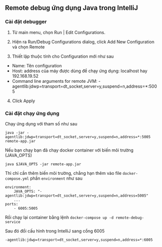 ## Remote debug ứng dụng Java trong IntelliJ

### Cài đặt debugger

1. Từ main menu, chọn Run | Edit Configurations.

2. Hiện ra Run/Debug Configurations dialog, click Add New Configuration và chọn Remote

3. Thiết lập thuộc tính cho Configuration mới như sau

  * Name: Tên configuration
  * Host: address của máy được dùng để chạy ứng dụng: localhost hay 192.168.19.52
  * Command line arguments for remote JVM: -agentlib:jdwp=transport=dt_socket,server=y,suspend=n,address=*:5005

4. Click Apply

### Cài đặt chạy ứng dụng

Chạy ứng dụng với tham số như sau

`java -jar -agentlib:jdwp=transport=dt_socket,server=y,suspend=n,address=*:5005 remote-app.jar`

Nếu bạn chạy bạn đã chạy docker container với biến môi trường (JAVA_OPTS)

`java $JAVA_OPTS -jar remote-app.jar`

Thì chỉ cần thêm biến môi trường, chẳng hạn thêm vào file `docker-compose.yml` phần `environment` như sau

```
environment:
    JAVA_OPTS: "-agentlib:jdwp=transport=dt_socket,server=y,suspend=n,address=5005"
    ...
ports:
    - 6005:5005
```

Rồi chạy lại container bằng lệnh `docker-compose up -d remote-debug-service`

Sau đó đổi cấu hình trong IntelliJ sang cổng 6005

`-agentlib:jdwp=transport=dt_socket,server=y,suspend=n,address=*:6005`
